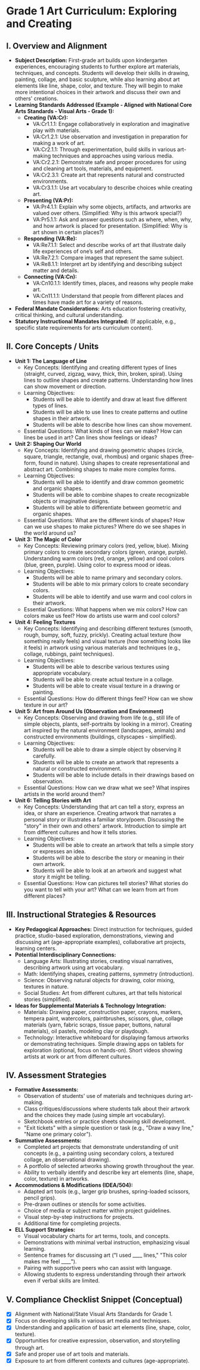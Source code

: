 # Grade 1 Art Curriculum: Exploring and Creating

## I. Overview and Alignment
*   **Subject Description:** First-grade art builds upon kindergarten experiences, encouraging students to further explore art materials, techniques, and concepts. Students will develop their skills in drawing, painting, collage, and basic sculpture, while also learning about art elements like line, shape, color, and texture. They will begin to make more intentional choices in their artwork and discuss their own and others' creations.
*   **Learning Standards Addressed (Example - Aligned with National Core Arts Standards - Visual Arts - Grade 1):**
    *   **Creating (VA:Cr):**
        *   VA:Cr1.1.1: Engage collaboratively in exploration and imaginative play with materials.
        *   VA:Cr1.2.1: Use observation and investigation in preparation for making a work of art.
        *   VA:Cr2.1.1: Through experimentation, build skills in various art-making techniques and approaches using various media.
        *   VA:Cr2.2.1: Demonstrate safe and proper procedures for using and cleaning art tools, materials, and equipment.
        *   VA:Cr2.3.1: Create art that represents natural and constructed environments.
        *   VA:Cr3.1.1: Use art vocabulary to describe choices while creating art.
    *   **Presenting (VA:Pr):**
        *   VA:Pr4.1.1: Explain why some objects, artifacts, and artworks are valued over others. (Simplified: Why is this artwork special?)
        *   VA:Pr5.1.1: Ask and answer questions such as where, when, why, and how artwork is placed for presentation. (Simplified: Why is art shown in certain places?)
    *   **Responding (VA:Re):**
        *   VA:Re7.1.1: Select and describe works of art that illustrate daily life experiences of one’s self and others.
        *   VA:Re7.2.1: Compare images that represent the same subject.
        *   VA:Re8.1.1: Interpret art by identifying and describing subject matter and details.
    *   **Connecting (VA:Cn):**
        *   VA:Cn10.1.1: Identify times, places, and reasons why people make art.
        *   VA:Cn11.1.1: Understand that people from different places and times have made art for a variety of reasons.
*   **Federal Mandate Considerations:** Arts education fostering creativity, critical thinking, and cultural understanding.
*   **Statutory Instructional Mandates Integrated:** (If applicable, e.g., specific state requirements for arts curriculum content).

## II. Core Concepts / Units

*   **Unit 1: The Language of Line**
    *   Key Concepts: Identifying and creating different types of lines (straight, curved, zigzag, wavy, thick, thin, broken, spiral). Using lines to outline shapes and create patterns. Understanding how lines can show movement or direction.
    *   Learning Objectives:
        *   Students will be able to identify and draw at least five different types of lines.
        *   Students will be able to use lines to create patterns and outline shapes in their artwork.
        *   Students will be able to describe how lines can show movement.
    *   Essential Questions: What kinds of lines can we make? How can lines be used in art? Can lines show feelings or ideas?
*   **Unit 2: Shaping Our World**
    *   Key Concepts: Identifying and drawing geometric shapes (circle, square, triangle, rectangle, oval, rhombus) and organic shapes (free-form, found in nature). Using shapes to create representational and abstract art. Combining shapes to make more complex forms.
    *   Learning Objectives:
        *   Students will be able to identify and draw common geometric and organic shapes.
        *   Students will be able to combine shapes to create recognizable objects or imaginative designs.
        *   Students will be able to differentiate between geometric and organic shapes.
    *   Essential Questions: What are the different kinds of shapes? How can we use shapes to make pictures? Where do we see shapes in the world around us?
*   **Unit 3: The Magic of Color**
    *   Key Concepts: Reviewing primary colors (red, yellow, blue). Mixing primary colors to create secondary colors (green, orange, purple). Understanding warm colors (red, orange, yellow) and cool colors (blue, green, purple). Using color to express mood or ideas.
    *   Learning Objectives:
        *   Students will be able to name primary and secondary colors.
        *   Students will be able to mix primary colors to create secondary colors.
        *   Students will be able to identify and use warm and cool colors in their artwork.
    *   Essential Questions: What happens when we mix colors? How can colors make us feel? How do artists use warm and cool colors?
*   **Unit 4: Feeling Textures**
    *   Key Concepts: Identifying and describing different textures (smooth, rough, bumpy, soft, fuzzy, prickly). Creating actual texture (how something really feels) and visual texture (how something looks like it feels) in artwork using various materials and techniques (e.g., collage, rubbings, paint techniques).
    *   Learning Objectives:
        *   Students will be able to describe various textures using appropriate vocabulary.
        *   Students will be able to create actual texture in a collage.
        *   Students will be able to create visual texture in a drawing or painting.
    *   Essential Questions: How do different things feel? How can we show texture in our art?
*   **Unit 5: Art from Around Us (Observation and Environment)**
    *   Key Concepts: Observing and drawing from life (e.g., still life of simple objects, plants, self-portraits by looking in a mirror). Creating art inspired by the natural environment (landscapes, animals) and constructed environments (buildings, cityscapes - simplified).
    *   Learning Objectives:
        *   Students will be able to draw a simple object by observing it carefully.
        *   Students will be able to create an artwork that represents a natural or constructed environment.
        *   Students will be able to include details in their drawings based on observation.
    *   Essential Questions: How can we draw what we see? What inspires artists in the world around them?
*   **Unit 6: Telling Stories with Art**
    *   Key Concepts: Understanding that art can tell a story, express an idea, or share an experience. Creating artwork that narrates a personal story or illustrates a familiar story/poem. Discussing the "story" in their own and others' artwork. Introduction to simple art from different cultures and how it tells stories.
    *   Learning Objectives:
        *   Students will be able to create an artwork that tells a simple story or expresses an idea.
        *   Students will be able to describe the story or meaning in their own artwork.
        *   Students will be able to look at an artwork and suggest what story it might be telling.
    *   Essential Questions: How can pictures tell stories? What stories do you want to tell with your art? What can we learn from art from different places?

## III. Instructional Strategies & Resources
*   **Key Pedagogical Approaches:** Direct instruction for techniques, guided practice, studio-based exploration, demonstrations, viewing and discussing art (age-appropriate examples), collaborative art projects, learning centers.
*   **Potential Interdisciplinary Connections:**
    *   Language Arts: Illustrating stories, creating visual narratives, describing artwork using art vocabulary.
    *   Math: Identifying shapes, creating patterns, symmetry (introduction).
    *   Science: Observing natural objects for drawing, color mixing, textures in nature.
    *   Social Studies: Art from different cultures, art that tells historical stories (simplified).
*   **Ideas for Supplemental Materials & Technology Integration:**
    *   Materials: Drawing paper, construction paper, crayons, markers, tempera paint, watercolors, paintbrushes, scissors, glue, collage materials (yarn, fabric scraps, tissue paper, buttons, natural materials), oil pastels, modeling clay or playdough.
    *   Technology: Interactive whiteboard for displaying famous artworks or demonstrating techniques. Simple drawing apps on tablets for exploration (optional, focus on hands-on). Short videos showing artists at work or art from different cultures.

## IV. Assessment Strategies
*   **Formative Assessments:**
    *   Observation of students' use of materials and techniques during art-making.
    *   Class critiques/discussions where students talk about their artwork and the choices they made (using simple art vocabulary).
    *   Sketchbook entries or practice sheets showing skill development.
    *   "Exit tickets" with a simple question or task (e.g., "Draw a wavy line," "Name one primary color").
*   **Summative Assessments:**
    *   Completed art projects that demonstrate understanding of unit concepts (e.g., a painting using secondary colors, a textured collage, an observational drawing).
    *   A portfolio of selected artworks showing growth throughout the year.
    *   Ability to verbally identify and describe key art elements (line, shape, color, texture) in artworks.
*   **Accommodations & Modifications (IDEA/504):**
    *   Adapted art tools (e.g., larger grip brushes, spring-loaded scissors, pencil grips).
    *   Pre-drawn outlines or stencils for some activities.
    *   Choice of media or subject matter within project guidelines.
    *   Visual step-by-step instructions for projects.
    *   Additional time for completing projects.
*   **ELL Support Strategies:**
    *   Visual vocabulary charts for art terms, tools, and concepts.
    *   Demonstrations with minimal verbal instruction, emphasizing visual learning.
    *   Sentence frames for discussing art ("I used ____ lines," "This color makes me feel ____").
    *   Pairing with supportive peers who can assist with language.
    *   Allowing students to express understanding through their artwork even if verbal skills are limited.

## V. Compliance Checklist Snippet (Conceptual)
*   [X] Alignment with National/State Visual Arts Standards for Grade 1.
*   [X] Focus on developing skills in various art media and techniques.
*   [X] Understanding and application of basic art elements (line, shape, color, texture).
*   [X] Opportunities for creative expression, observation, and storytelling through art.
*   [X] Safe and proper use of art tools and materials.
*   [X] Exposure to art from different contexts and cultures (age-appropriate).
